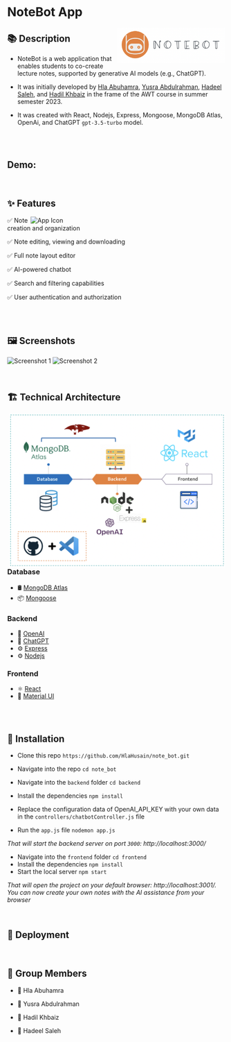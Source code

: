 # NoteBot App
  <img align="right" src="https://github.com/HlaHusain/note_bot/blob/main/NoteBot%20logo.png" alt="App Icon" width="250">
  
## 📚 Description


* NoteBot is a web application that enables students to co-create lecture notes, supported by generative AI models (e.g., ChatGPT).

* It was initially developed by [Hla Abuhamra](https://github.com/HlaHusain), [Yusra Abdulrahman](https://github.com/Yusra-3033), [Hadeel Saleh](https://github.com/hadeelalzenaty-web), and [Hadil Khbaiz]() in the frame of the AWT course in summer semester 2023.

* It was created with React, Nodejs, Express, Mongoose, MongoDB Atlas, OpenAi, and ChatGPT `gpt-3.5-turbo` model.

<br><br>


## Demo:

<br>



## ✨ Features

<img align="right" src="https://github.com/HlaHusain/note_bot/assets/72098393/46c32532-51a0-4327-ba42-03126ba7c80a" alt="App Icon" width="450">


✅  Note creation and organization​

✅  Note editing, viewing and downloading​

✅  Full note layout editor​

✅  AI-powered chatbot ​

✅  Search and filtering capabilities​

✅  User authentication and authorization

<br><br>

## 🖼️ Screenshots

![Screenshot 1](/images/screenshot1.png)
![Screenshot 2](/images/screenshot2.png)

<br>

## 🏗️ Technical Architecture
<img align="right" src="https://github.com/HlaHusain/note_bot/blob/main/Screenshot%202023-08-08%20at%2021.24.49.png" alt="Tech Used" width="500" style="max-width:100%;">

### Database
* 🛢️ [MongoDB Atlas](https://www.mongodb.com/atlas)
* 📦 [Mongoose](https://mongoosejs.com/)

### Backend
* 🤖 [OpenAI](https://openai.com/)
* 💬 [ChatGPT](https://platform.openai.com/)
* ⚙️  [Express](https://expressjs.com/en)
* ⚙️  [Nodejs](https://nodejs.org/en)

### Frontend
* ⚛️ [React](https://react.dev/)
* 🎨 [Material UI](https://vitejs.dev/)

<br><br>

## 🔧 Installation
* Clone this repo `https://github.com/HlaHusain/note_bot.git`
* Navigate into the repo `cd note_bot`

* Navigate into the `backend` folder `cd backend`
* Install the dependencies ``npm install``
* Replace the configuration data of OpenAI_API_KEY with your own data in the `controllers/chatbotController.js` file
* Run the `app.js` file `nodemon app.js`

*That will start the backend server on port `3000`: http://localhost:3000/*

* Navigate into the `frontend` folder `cd frontend`
* Install the dependencies ``npm install``
* Start the local server ``npm start``

*That will open the project on your default browser: http://localhost:3001/. You can now create your own notes with the AI assistance from your browser*

<br>

## 🚀 Deployment

<br>


## 👥 Group Members

- 👤 Hla Abuhamra​

- 👤 Yusra Abdulrahman​

- 👤 Hadil Khbaiz​

- 👤 Hadeel Saleh 

